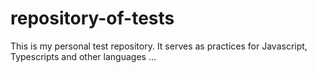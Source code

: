 # repository-of-tests

This is my personal test repository. It serves as practices for Javascript, Typescripts and other languages ​​...

